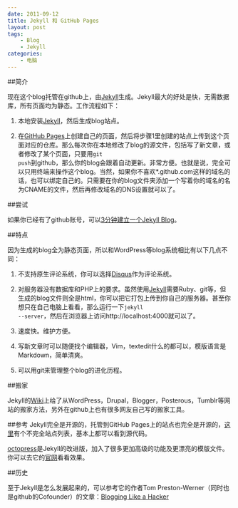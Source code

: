 ```yaml
---
date: 2011-09-12
title: Jekyll 和 GitHub Pages
layout: post
tags:
    - Blog
    - Jekyll
categories:
    - 电脑
---
```

##简介

现在这个blog托管在github上，由[Jekyll](https://github.com/mojombo/jekyll)生成。Jekyll最大的好处是快，无需数据库，所有页面均为静态。工作流程如下：

1. 本地安装[Jekyll](https://github.com/mojombo/jekyll)，然后生成blog站点。

2. 在[GitHub Pages](http://pages.github.com)上创建自己的页面，然后将步骤1里创建的站点上传到这个页面对应的仓库。那么每次你在本地修改了blog的源文件，包括写了新文章，或者修改了某个页面，只要用<code>git push</code>到github，那么你的blog会跟着自动更新。非常方便。也就是说，完全可以只用终端来操作这个blog。当然，如果你不喜欢*.github.com这样的域名的话，也可以绑定自己的。只需要在你的blog文件夹添加一个写着你的域名的名为CNAME的文件，然后再修改域名的DNS设置就可以了。

##尝试

如果你已经有了github账号，可以[3分钟建立一个Jekyll Blog](http://ztpala.com/2012/01/12/zero-to-hosted-jekyll-blog-in-3-minutes/)。

##特点

因为生成的blog全为静态页面，所以和WordPress等blog系统相比有以下几点不同：

1. 不支持原生评论系统，你可以选择[Disqus](http://disqus.com)作为评论系统。

2. 对服务器没有数据库和PHP上的要求。虽然使用[Jekyll](https://github.com/mojombo/jekyll)需要Ruby、git等，但生成的blog文件则全是html，你可以把它打包上传到你自己的服务器。甚至你想只在自己电脑上看看，那么运行一下<code>jekyll --server</code>，然后在浏览器上访问http://localhost:4000就可以了。

3. 速度快。维护方便。

4. 写新文章时可以随便找个编辑器，Vim，textedit什么的都可以，模版语言是Markdown，简单清爽。

5. 可以用git来管理整个blog的进化历程。

##搬家

Jekyll的[Wiki](https://github.com/mojombo/jekyll/wiki/blog-migrations)上给了从WordPress，Drupal，Blogger，Posterous，Tumblr等网站的搬家方法，另外在github上也有很多网友自己写的搬家工具。

##参考
Jekyll完全是开源的，托管到GitHub Pages上的站点也完全是开源的，[这里](https://github.com/mojombo/jekyll/wiki/Sites)有个不完全站点列表，基本上都可以看到源代码。

[octopress](https://github.com/imathis/octopress)是Jekyll的改进版，加入了很多更加高级的功能及更漂亮的模版文件。你可以去它的[官网](http://octopress.org/docs/)看看效果。

##历史

至于Jekyll是怎么发展起来的，可以参考它的作者Tom Preston-Werner（同时也是github的Cofounder）的文章：[Blogging Like a Hacker](http://tom.preston-werner.com/2008/11/17/blogging-like-a-hacker.html)
